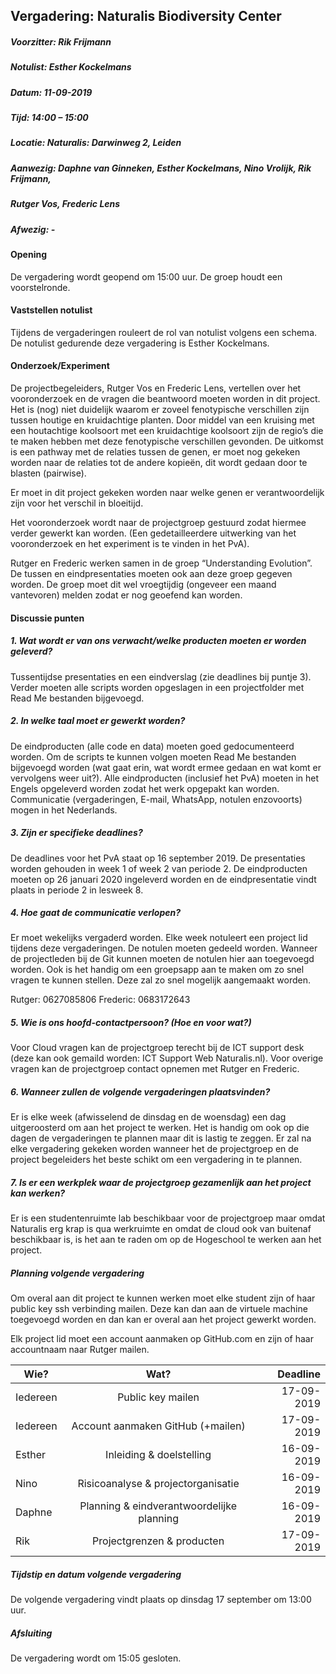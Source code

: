 ## Vergadering: Naturalis Biodiversity Center
##### Voorzitter:		Rik Frijmann
#####  Notulist:		Esther Kockelmans
#####  Datum:		11-09-2019
#####  Tijd:			14:00 – 15:00
#####  Locatie:		Naturalis: Darwinweg 2, Leiden
#####  Aanwezig:		Daphne van Ginneken, Esther Kockelmans, Nino Vrolijk, Rik Frijmann, 
#####  			Rutger Vos, Frederic Lens
#####  Afwezig:		-

#### Opening
De vergadering wordt geopend om 15:00 uur. De groep houdt een voorstelronde.

#### Vaststellen notulist
Tijdens de vergaderingen rouleert de rol van notulist volgens een schema.
De notulist gedurende deze vergadering is Esther Kockelmans.

#### Onderzoek/Experiment
De projectbegeleiders, Rutger Vos en Frederic Lens, vertellen over het vooronderzoek en de vragen die beantwoord moeten worden in dit project. Het is (nog) niet duidelijk waarom er zoveel fenotypische verschillen zijn tussen houtige en kruidachtige planten. Door middel van een kruising met een houtachtige koolsoort met een kruidachtige koolsoort zijn de regio’s die te maken hebben met deze fenotypische verschillen gevonden. De uitkomst is een pathway met de relaties tussen de genen, er moet nog gekeken worden naar de relaties tot de andere kopieën, dit wordt gedaan door te blasten (pairwise).

Er moet in dit project gekeken worden naar welke genen er verantwoordelijk zijn voor het verschil in bloeitijd.

Het vooronderzoek wordt naar de projectgroep gestuurd zodat hiermee verder gewerkt kan worden. (Een gedetailleerdere uitwerking van het vooronderzoek en het experiment is te vinden in het PvA).

Rutger en Frederic werken samen in de groep “Understanding Evolution”. De tussen en eindpresentaties moeten ook aan deze groep gegeven worden. De groep moet dit wel vroegtijdig (ongeveer een maand vantevoren) melden zodat er nog geoefend kan worden.

#### Discussie punten
##### 1. Wat wordt er van ons verwacht/welke producten moeten er worden geleverd?
Tussentijdse presentaties en een eindverslag (zie deadlines bij puntje 3). Verder moeten alle scripts worden opgeslagen in een projectfolder met Read Me bestanden bijgevoegd.

##### 2. In welke taal moet er gewerkt worden?
De eindproducten (alle code en data) moeten goed gedocumenteerd worden. Om de scripts te kunnen volgen moeten Read Me bestanden bijgevoegd worden (wat gaat erin, wat wordt ermee gedaan en wat komt er vervolgens weer uit?). Alle eindproducten (inclusief het PvA) moeten in het Engels opgeleverd worden zodat het werk opgepakt kan worden. Communicatie (vergaderingen, E-mail, WhatsApp, notulen enzovoorts) mogen in het Nederlands.

##### 3. Zijn er specifieke deadlines?
De deadlines voor het PvA staat op 16 september 2019. De presentaties worden gehouden in week 1 of week 2 van periode 2. De eindproducten moeten op 26 januari 2020 ingeleverd worden en de eindpresentatie vindt plaats in periode 2 in lesweek 8.

##### 4. Hoe gaat de communicatie verlopen?
Er moet wekelijks vergaderd worden. Elke week notuleert een project lid tijdens deze vergaderingen. De notulen moeten gedeeld worden. Wanneer de projectleden bij de Git kunnen moeten de notulen hier aan toegevoegd worden. Ook is het handig om een groepsapp aan te maken om zo snel vragen te kunnen stellen. Deze zal zo snel mogelijk aangemaakt worden.

Rutger: 0627085806 
Frederic: 0683172643

##### 5. Wie is ons hoofd-contactpersoon? (Hoe en voor wat?)
Voor Cloud vragen kan de projectgroep terecht bij de ICT support desk (deze kan ook gemaild worden: ICT Support Web Naturalis.nl). Voor overige vragen kan de projectgroep contact opnemen met Rutger en Frederic.

##### 6. Wanneer zullen de volgende vergaderingen plaatsvinden?
Er is elke week (afwisselend de dinsdag en de woensdag) een dag uitgeroosterd om aan het project te werken. Het is handig om ook op die dagen de vergaderingen te plannen maar dit is lastig te zeggen. Er zal na elke vergadering gekeken worden wanneer het de projectgroep en de project begeleiders het beste schikt om een vergadering in te plannen.

##### 7. Is er een werkplek waar de projectgroep gezamenlijk aan het project kan werken?
Er is een studentenruimte lab beschikbaar voor de projectgroep maar omdat Naturalis erg krap is qua werkruimte en omdat de cloud ook van buitenaf beschikbaar is, is het aan te raden om op de Hogeschool te werken aan het project.

##### Planning volgende vergadering
Om overal aan dit project te kunnen werken moet elke student zijn of haar public key ssh verbinding mailen. Deze kan dan aan de virtuele machine toegevoegd worden en dan kan er overal aan het project gewerkt worden.

Elk project lid moet een account aanmaken op GitHub.com en zijn of haar accountnaam naar Rutger mailen.

| Wie?          | Wat?                                       | Deadline     |
| ------------- |:------------------------------------------:| ------------:|
| Iedereen      | Public key mailen                          |  17-09-2019  |
| Iedereen      | Account aanmaken GitHub (+mailen)          |  17-09-2019  |
| Esther        | Inleiding & doelstelling                   |  16-09-2019  |
| Nino          | Risicoanalyse & projectorganisatie         |  16-09-2019  |
| Daphne        | Planning & eindverantwoordelijke planning  |  16-09-2019  |
| Rik           | Projectgrenzen & producten                 |  17-09-2019  |


##### Tijdstip en datum volgende vergadering
De volgende vergadering vindt plaats op dinsdag 17 september om 13:00 uur.

##### Afsluiting
De vergadering wordt om 15:05 gesloten.
